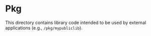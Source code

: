 # Pkg

This directory contains library code intended to be used by external applications (e.g., `/pkg/mypubliclib`).
